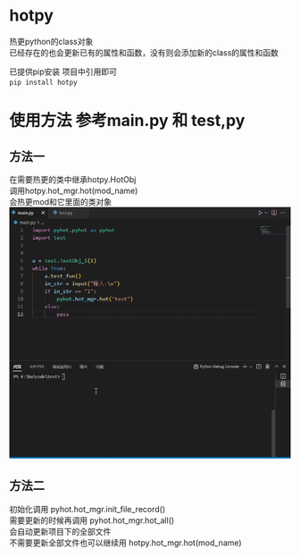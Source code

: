 # hotpy
热更python的class对象  
已经存在的也会更新已有的属性和函数，没有则会添加新的class的属性和函数

已提供pip安装 项目中引用即可  
`pip install hotpy`

# 使用方法   参考main.py 和 test,py 
## 方法一
在需要热更的类中继承hotpy.HotObj  
调用hotpy.hot_mgr.hot(mod_name)  
会热更mod和它里面的类对象  
![](https://github.com/huangwenzi/hotpy/blob/main/img/hotpy_test.gif)

## 方法二
初始化调用 pyhot.hot_mgr.init_file_record()  
需要更新的时候再调用 pyhot.hot_mgr.hot_all()  
会自动更新项目下的全部文件  
不需要更新全部文件也可以继续用 hotpy.hot_mgr.hot(mod_name)  
